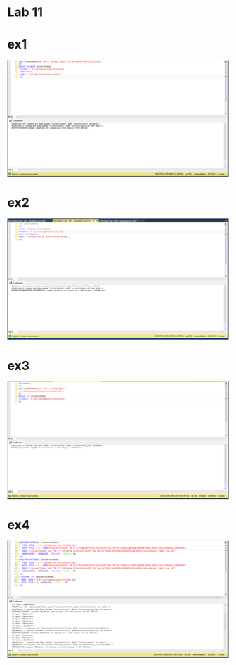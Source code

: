 # Lab 11

# ex1
![Alt text](https://github.com/FreakishNature/DB/blob/master/lab11/screenshots/ex1.PNG)
# ex2
![Alt text](https://github.com/FreakishNature/DB/blob/master/lab11/screenshots/ex2.PNG)

# ex3
![Alt text](https://github.com/FreakishNature/DB/blob/master/lab11/screenshots/ex3.PNG)
# ex4
![Alt text](https://github.com/FreakishNature/DB/blob/master/lab11/screenshots/ex4.PNG)
